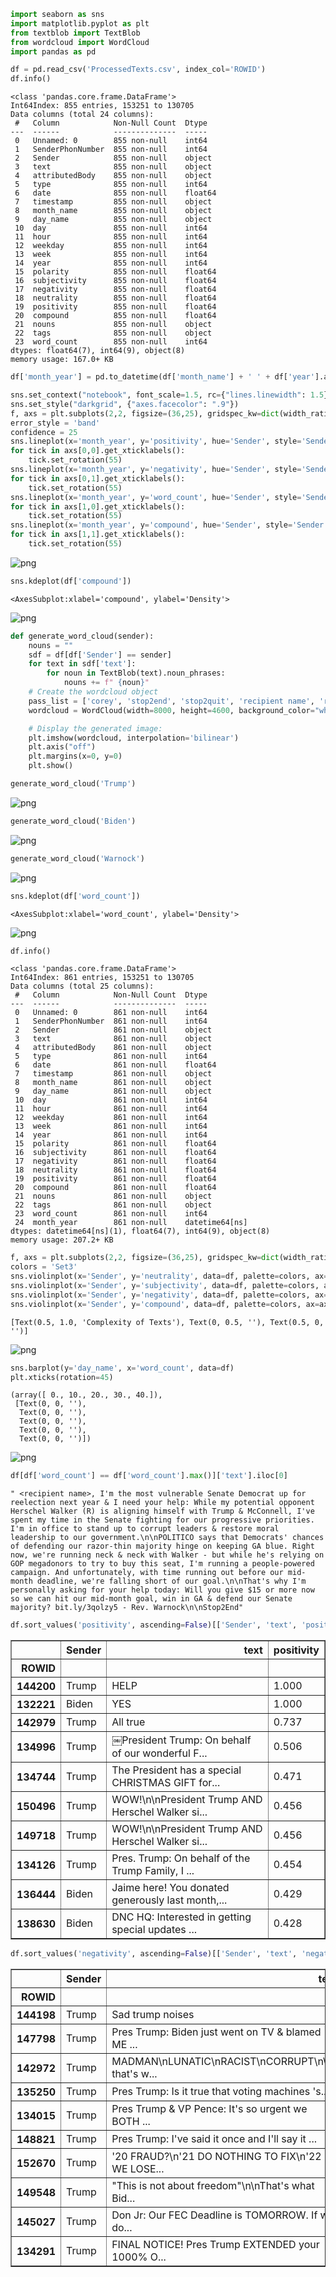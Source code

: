 ```python
import seaborn as sns
import matplotlib.pyplot as plt
from textblob import TextBlob
from wordcloud import WordCloud
import pandas as pd
```


```python
df = pd.read_csv('ProcessedTexts.csv', index_col='ROWID')
df.info()
```

    <class 'pandas.core.frame.DataFrame'>
    Int64Index: 855 entries, 153251 to 130705
    Data columns (total 24 columns):
     #   Column            Non-Null Count  Dtype  
    ---  ------            --------------  -----  
     0   Unnamed: 0        855 non-null    int64  
     1   SenderPhonNumber  855 non-null    int64  
     2   Sender            855 non-null    object 
     3   text              855 non-null    object 
     4   attributedBody    855 non-null    object 
     5   type              855 non-null    int64  
     6   date              855 non-null    float64
     7   timestamp         855 non-null    object 
     8   month_name        855 non-null    object 
     9   day_name          855 non-null    object 
     10  day               855 non-null    int64  
     11  hour              855 non-null    int64  
     12  weekday           855 non-null    int64  
     13  week              855 non-null    int64  
     14  year              855 non-null    int64  
     15  polarity          855 non-null    float64
     16  subjectivity      855 non-null    float64
     17  negativity        855 non-null    float64
     18  neutrality        855 non-null    float64
     19  positivity        855 non-null    float64
     20  compound          855 non-null    float64
     21  nouns             855 non-null    object 
     22  tags              855 non-null    object 
     23  word_count        855 non-null    int64  
    dtypes: float64(7), int64(9), object(8)
    memory usage: 167.0+ KB



```python
df['month_year'] = pd.to_datetime(df['month_name'] + ' ' + df['year'].astype(str))
```


```python
sns.set_context("notebook", font_scale=1.5, rc={"lines.linewidth": 1.5})
sns.set_style("darkgrid", {"axes.facecolor": ".9"})
f, axs = plt.subplots(2,2, figsize=(36,25), gridspec_kw=dict(width_ratios=[4, 4]))
error_style = 'band'
confidence = 25
sns.lineplot(x='month_year', y='positivity', hue='Sender', style='Sender', err_style=error_style, ci=confidence, data=df, ax=axs[0,0]).set(title="Positive Sentiment of Texts", ylabel=None, xlabel=None)
for tick in axs[0,0].get_xticklabels():
    tick.set_rotation(55)
sns.lineplot(x='month_year', y='negativity', hue='Sender', style='Sender', err_style=error_style, ci=confidence, data=df, ax=axs[0,1]).set(title="Negative Sentiment of Texts", ylabel=None, xlabel=None)
for tick in axs[0,1].get_xticklabels():
    tick.set_rotation(55)
sns.lineplot(x='month_year', y='word_count', hue='Sender', style='Sender', err_style=error_style, ci=confidence, data=df, ax=axs[1,0]).set(title="Word Counts of Texts", ylabel=None, xlabel='Month')
for tick in axs[1,0].get_xticklabels():
    tick.set_rotation(55)
sns.lineplot(x='month_year', y='compound', hue='Sender', style='Sender', err_style=error_style, ci=confidence, data=df, ax=axs[1,1]).set(title="Complexity of Texts", ylabel=None, xlabel='Month')
for tick in axs[1,1].get_xticklabels():
    tick.set_rotation(55)
```


![png](output_3_0.png)



```python
sns.kdeplot(df['compound'])
```




    <AxesSubplot:xlabel='compound', ylabel='Density'>




![png](output_4_1.png)



```python
def generate_word_cloud(sender): 
    nouns = ""
    sdf = df[df['Sender'] == sender]
    for text in sdf['text']:
        for noun in TextBlob(text).noun_phrases: 
            nouns += f" {noun}"
    # Create the wordcloud object
    pass_list = ['corey', 'stop2end', 'stop2quit', 'recipient name', 'recipient  name', '< recipient name >', 'bit', 'ly', 'name', 'recipient']
    wordcloud = WordCloud(width=8000, height=4600, background_color="white", stopwords=pass_list, margin=2).generate(nouns)

    # Display the generated image:
    plt.imshow(wordcloud, interpolation='bilinear')
    plt.axis("off")
    plt.margins(x=0, y=0)
    plt.show()
```


```python
generate_word_cloud('Trump')
```


![png](output_6_0.png)



```python
generate_word_cloud('Biden')
```


![png](output_7_0.png)



```python
generate_word_cloud('Warnock')
```


![png](output_8_0.png)



```python
sns.kdeplot(df['word_count'])
```




    <AxesSubplot:xlabel='word_count', ylabel='Density'>




![png](output_9_1.png)



```python
df.info()
```

    <class 'pandas.core.frame.DataFrame'>
    Int64Index: 861 entries, 153251 to 130705
    Data columns (total 25 columns):
     #   Column            Non-Null Count  Dtype         
    ---  ------            --------------  -----         
     0   Unnamed: 0        861 non-null    int64         
     1   SenderPhonNumber  861 non-null    int64         
     2   Sender            861 non-null    object        
     3   text              861 non-null    object        
     4   attributedBody    861 non-null    object        
     5   type              861 non-null    int64         
     6   date              861 non-null    float64       
     7   timestamp         861 non-null    object        
     8   month_name        861 non-null    object        
     9   day_name          861 non-null    object        
     10  day               861 non-null    int64         
     11  hour              861 non-null    int64         
     12  weekday           861 non-null    int64         
     13  week              861 non-null    int64         
     14  year              861 non-null    int64         
     15  polarity          861 non-null    float64       
     16  subjectivity      861 non-null    float64       
     17  negativity        861 non-null    float64       
     18  neutrality        861 non-null    float64       
     19  positivity        861 non-null    float64       
     20  compound          861 non-null    float64       
     21  nouns             861 non-null    object        
     22  tags              861 non-null    object        
     23  word_count        861 non-null    int64         
     24  month_year        861 non-null    datetime64[ns]
    dtypes: datetime64[ns](1), float64(7), int64(9), object(8)
    memory usage: 207.2+ KB



```python
f, axs = plt.subplots(2,2, figsize=(36,25), gridspec_kw=dict(width_ratios=[4, 4]))
colors = 'Set3'
sns.violinplot(x='Sender', y='neutrality', data=df, palette=colors, ax=axs[0,0]).set(title="Neutral Sentiment of Texts", ylabel=None, xlabel=None)
sns.violinplot(x='Sender', y='subjectivity', data=df, palette=colors, ax=axs[1,0]).set(title="Positive Sentiment of Texts", ylabel=None, xlabel=None)
sns.violinplot(x='Sender', y='negativity', data=df, palette=colors, ax=axs[0,1]).set(title="Negative Sentiment of Texts", ylabel=None, xlabel=None)
sns.violinplot(x='Sender', y='compound', data=df, palette=colors, ax=axs[1,1]).set(title="Complexity of Texts", ylabel=None, xlabel=None)
```




    [Text(0.5, 1.0, 'Complexity of Texts'), Text(0, 0.5, ''), Text(0.5, 0, '')]




![png](output_11_1.png)



```python
sns.barplot(y='day_name', x='word_count', data=df)
plt.xticks(rotation=45)
```




    (array([ 0., 10., 20., 30., 40.]),
     [Text(0, 0, ''),
      Text(0, 0, ''),
      Text(0, 0, ''),
      Text(0, 0, ''),
      Text(0, 0, '')])




![png](output_12_1.png)



```python
df[df['word_count'] == df['word_count'].max()]['text'].iloc[0]

```




    "￼<recipient name>, I'm the most vulnerable Senate Democrat up for reelection next year & I need your help: While my potential opponent Herschel Walker (R) is aligning himself with Trump & McConnell, I've spent my time in the Senate fighting for our progressive priorities. I'm in office to stand up to corrupt leaders & restore moral leadership to our government.\n\nPOLITICO says that Democrats' chances of defending our razor-thin majority hinge on keeping GA blue. Right now, we're running neck & neck with Walker - but while he's relying on GOP megadonors to try to buy this seat, I'm running a people-powered campaign. And unfortunately, with time running out before our mid-month deadline, we're falling short of our goal.\n\nThat's why I'm personally asking for your help today: Will you give $15 or more now so we can hit our mid-month goal, win in GA & defend our Senate majority? bit.ly/3qolzy5 - Rev. Warnock\n\nStop2End"




```python
df.sort_values('positivity', ascending=False)[['Sender', 'text', 'positivity']].head(10)
```




<div>
<style scoped>
    .dataframe tbody tr th:only-of-type {
        vertical-align: middle;
    }

    .dataframe tbody tr th {
        vertical-align: top;
    }

    .dataframe thead th {
        text-align: right;
    }
</style>
<table border="1" class="dataframe">
  <thead>
    <tr style="text-align: right;">
      <th></th>
      <th>Sender</th>
      <th>text</th>
      <th>positivity</th>
    </tr>
    <tr>
      <th>ROWID</th>
      <th></th>
      <th></th>
      <th></th>
    </tr>
  </thead>
  <tbody>
    <tr>
      <th>144200</th>
      <td>Trump</td>
      <td>HELP</td>
      <td>1.000</td>
    </tr>
    <tr>
      <th>132221</th>
      <td>Biden</td>
      <td>YES</td>
      <td>1.000</td>
    </tr>
    <tr>
      <th>142979</th>
      <td>Trump</td>
      <td>All true</td>
      <td>0.737</td>
    </tr>
    <tr>
      <th>134996</th>
      <td>Trump</td>
      <td>￼President Trump: On behalf of our wonderful F...</td>
      <td>0.506</td>
    </tr>
    <tr>
      <th>134744</th>
      <td>Trump</td>
      <td>The President has a special CHRISTMAS GIFT for...</td>
      <td>0.471</td>
    </tr>
    <tr>
      <th>150496</th>
      <td>Trump</td>
      <td>WOW!\n\nPresident Trump AND Herschel Walker si...</td>
      <td>0.456</td>
    </tr>
    <tr>
      <th>149718</th>
      <td>Trump</td>
      <td>WOW!\n\nPresident Trump AND Herschel Walker si...</td>
      <td>0.456</td>
    </tr>
    <tr>
      <th>134126</th>
      <td>Trump</td>
      <td>Pres. Trump: On behalf of the Trump Family, I ...</td>
      <td>0.454</td>
    </tr>
    <tr>
      <th>136444</th>
      <td>Biden</td>
      <td>Jaime here! You donated generously last month,...</td>
      <td>0.429</td>
    </tr>
    <tr>
      <th>138630</th>
      <td>Biden</td>
      <td>DNC HQ: Interested in getting special updates ...</td>
      <td>0.428</td>
    </tr>
  </tbody>
</table>
</div>




```python
df.sort_values('negativity', ascending=False)[['Sender', 'text', 'negativity']].head(10)
```




<div>
<style scoped>
    .dataframe tbody tr th:only-of-type {
        vertical-align: middle;
    }

    .dataframe tbody tr th {
        vertical-align: top;
    }

    .dataframe thead th {
        text-align: right;
    }
</style>
<table border="1" class="dataframe">
  <thead>
    <tr style="text-align: right;">
      <th></th>
      <th>Sender</th>
      <th>text</th>
      <th>negativity</th>
    </tr>
    <tr>
      <th>ROWID</th>
      <th></th>
      <th></th>
      <th></th>
    </tr>
  </thead>
  <tbody>
    <tr>
      <th>144198</th>
      <td>Trump</td>
      <td>Sad trump noises</td>
      <td>0.608</td>
    </tr>
    <tr>
      <th>147798</th>
      <td>Trump</td>
      <td>Pres Trump: Biden just went on TV &amp; blamed ME ...</td>
      <td>0.435</td>
    </tr>
    <tr>
      <th>142972</th>
      <td>Trump</td>
      <td>MADMAN\nLUNATIC\nRACIST\nCORRUPT\n\n^ that's w...</td>
      <td>0.296</td>
    </tr>
    <tr>
      <th>135250</th>
      <td>Trump</td>
      <td>Pres Trump: Is it true that voting machines 's...</td>
      <td>0.292</td>
    </tr>
    <tr>
      <th>134015</th>
      <td>Trump</td>
      <td>Pres Trump &amp; VP Pence: It's so urgent we BOTH ...</td>
      <td>0.276</td>
    </tr>
    <tr>
      <th>148821</th>
      <td>Trump</td>
      <td>Pres Trump: I've said it once and I'll say it ...</td>
      <td>0.275</td>
    </tr>
    <tr>
      <th>152670</th>
      <td>Trump</td>
      <td>'20 FRAUD?\n'21 DO NOTHING TO FIX\n'22 WE LOSE...</td>
      <td>0.273</td>
    </tr>
    <tr>
      <th>149548</th>
      <td>Trump</td>
      <td>"This is not about freedom"\n\nThat's what Bid...</td>
      <td>0.259</td>
    </tr>
    <tr>
      <th>145027</th>
      <td>Trump</td>
      <td>Don Jr: Our FEC Deadline is TOMORROW. If we do...</td>
      <td>0.240</td>
    </tr>
    <tr>
      <th>134291</th>
      <td>Trump</td>
      <td>FINAL NOTICE! Pres Trump EXTENDED your 1000% O...</td>
      <td>0.239</td>
    </tr>
  </tbody>
</table>
</div>




```python

```
